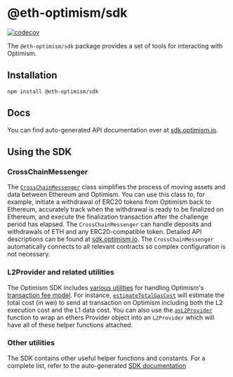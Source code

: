 
# @eth-optimism/sdk

[![codecov](https://codecov.io/gh/ethereum-optimism/optimism/branch/master/graph/badge.svg?token=0VTG7PG7YR&flag=sdk-tests)](https://codecov.io/gh/ethereum-optimism/optimism)

The `@eth-optimism/sdk` package provides a set of tools for interacting with Optimism.

## Installation

```
npm install @eth-optimism/sdk
```

## Docs

You can find auto-generated API documentation over at [sdk.optimism.io](https://sdk.optimism.io).

## Using the SDK

### CrossChainMessenger

The [`CrossChainMessenger`](https://github.com/ethereum-optimism/optimism/blob/develop/packages/sdk/src/cross-chain-messenger.ts) class simplifies the process of moving assets and data between Ethereum and Optimism.
You can use this class to, for example, initiate a withdrawal of ERC20 tokens from Optimism back to Ethereum, accurately track when the withdrawal is ready to be finalized on Ethereum, and execute the finalization transaction after the challenge period has elapsed.
The `CrossChainMessenger` can handle deposits and withdrawals of ETH and any ERC20-compatible token.
Detailed API descriptions can be found at [sdk.optimism.io](https://sdk.optimism.io/classes/crosschainmessenger).
The `CrossChainMessenger` automatically connects to all relevant contracts so complex configuration is not necessary.

### L2Provider and related utilities

The Optimism SDK includes [various utilities](https://github.com/ethereum-optimism/optimism/blob/develop/packages/sdk/src/l2-provider.ts) for handling Optimism's [transaction fee model](https://community.optimism.io/docs/developers/build/transaction-fees/).
For instance, [`estimateTotalGasCost`](https://sdk.optimism.io/modules.html#estimateTotalGasCost) will estimate the total cost (in wei) to send at transaction on Optimism including both the L2 execution cost and the L1 data cost.
You can also use the [`asL2Provider`](https://sdk.optimism.io/modules.html#asL2Provider) function to wrap an ethers Provider object into an `L2Provider` which will have all of these helper functions attached.

### Other utilities

The SDK contains other useful helper functions and constants.
For a complete list, refer to the auto-generated [SDK documentation](https://sdk.optimism.io/)

